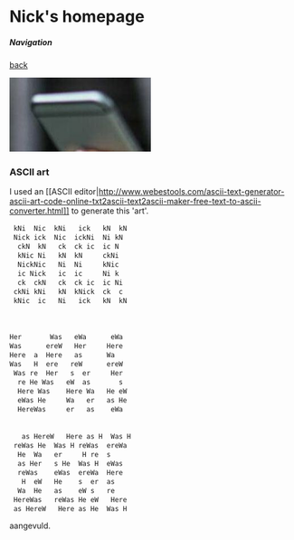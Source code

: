 # Nick's homepage

##### Navigation
[back](README.md)

![Nick](ExtraPlaatje.JPG)
### ASCII art

I used an [[ASCII editor|http://www.webestools.com/ascii-text-generator-ascii-art-code-online-txt2ascii-text2ascii-maker-free-text-to-ascii-converter.html]] to generate this 'art'.

```
 kNi  Nic  kNi   ick   kN  kN
 Nick ick  Nic  ickNi  Ni kN
  ckN  kN   ck  ck ic  ic N
  kNic Ni   kN  kN     ckNi
  NickNic   Ni  Ni     kNic
  ic Nick   ic  ic     Ni k
  ck  ckN   ck  ck ic  ic Ni
 ckNi kNi   kN  kNick  ck  c
 kNic  ic   Ni   ick   kN  kN



Her       Was   eWa      eWa
Was      ereW   Her     Here
Here  a  Here   as      Wa
Was   H  ere   reW      ereW
 Was re  Her   s  er     Her
  re He Was   eW  as       s
  Here Was    Here Wa   He eW
  eWas He     Wa   er   as He
  HereWas     er   as    eWa


   as HereW   Here as H  Was H
 reWas He  Was H reWas  ereWa
  He  Wa   er     H re  s
  as Her   s He  Was H  eWas
  reWas    eWas  ereWa  Here
   H  eW   He    s  er  as
  Wa  He   as    eW s   re
 HereWas   reWas He eW   Here
 as HereW   Here as He  Was H
```

aangevuld.